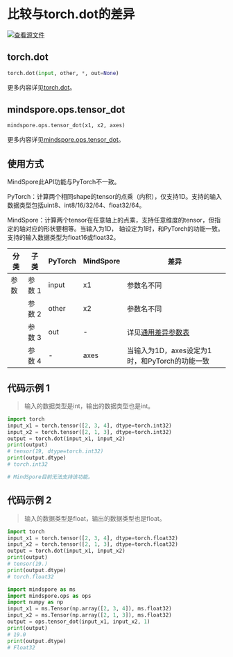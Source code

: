# 比较与torch.dot的差异

[![查看源文件](https://mindspore-website.obs.cn-north-4.myhuaweicloud.com/website-images/master/resource/_static/logo_source.svg)](https://gitee.com/mindspore/docs/blob/master/docs/mindspore/source_zh_cn/note/api_mapping/pytorch_diff/tensor_dot.md)

## torch.dot

```python
torch.dot(input, other, *, out=None)
```

更多内容详见[torch.dot](https://pytorch.org/docs/1.8.1/generated/torch.dot.html)。

## mindspore.ops.tensor_dot

```python
mindspore.ops.tensor_dot(x1, x2, axes)
```

更多内容详见[mindspore.ops.tensor_dot](https://mindspore.cn/docs/zh-CN/master/api_python/ops/mindspore.ops.tensor_dot.html#mindspore.ops.tensor_dot)。

## 使用方式

MindSpore此API功能与PyTorch不一致。

PyTorch：计算两个相同shape的tensor的点乘（内积），仅支持1D。支持的输入数据类型包括uint8、int8/16/32/64、float32/64。

MindSpore：计算两个tensor在任意轴上的点乘，支持任意维度的tensor，但指定的轴对应的形状要相等。当输入为1D， 轴设定为1时，和PyTorch的功能一致。支持的输入数据类型为float16或float32。

| 分类       | 子类         | PyTorch      | MindSpore  | 差异          |
| ---------- | ------------ | ------------ | ---------  | ------------- |
| 参数       | 参数 1       | input         | x1        | 参数名不同     |
|            | 参数 2       | other         | x2        | 参数名不同     |
|            | 参数 3       | out           | -         | 详见[通用差异参数表](https://www.mindspore.cn/docs/zh-CN/master/note/api_mapping/pytorch_api_mapping.html#通用差异参数表)  |
|            | 参数 4       | -             | axes      | 当输入为1D，axes设定为1时，和PyTorch的功能一致 |

## 代码示例 1

> 输入的数据类型是int，输出的数据类型也是int。

```python
import torch
input_x1 = torch.tensor([2, 3, 4], dtype=torch.int32)
input_x2 = torch.tensor([2, 1, 3], dtype=torch.int32)
output = torch.dot(input_x1, input_x2)
print(output)
# tensor(19, dtype=torch.int32)
print(output.dtype)
# torch.int32

# MindSpore目前无法支持该功能。
```

## 代码示例 2

> 输入的数据类型是float，输出的数据类型也是float。

```python
import torch
input_x1 = torch.tensor([2, 3, 4], dtype=torch.float32)
input_x2 = torch.tensor([2, 1, 3], dtype=torch.float32)
output = torch.dot(input_x1, input_x2)
print(output)
# tensor(19.)
print(output.dtype)
# torch.float32

import mindspore as ms
import mindspore.ops as ops
import numpy as np
input_x1 = ms.Tensor(np.array([2, 3, 4]), ms.float32)
input_x2 = ms.Tensor(np.array([2, 1, 3]), ms.float32)
output = ops.tensor_dot(input_x1, input_x2, 1)
print(output)
# 19.0
print(output.dtype)
# Float32
```
